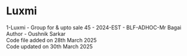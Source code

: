 # Luxmi
1-Luxmi - Group for &amp; upto sale 45 - 2024-EST - BLF-ADHOC-Mr Bagai
<br>
Author - Oushnik Sarkar
<br>
Code file added on 28th March 2025
<br>
Code updated on 30th March 2025
